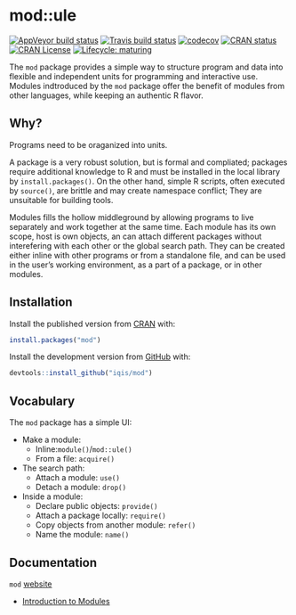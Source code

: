 
<!-- README.md is generated from README.Rmd. Please edit that file -->

# mod::ule

<!-- badges: start -->

[![AppVeyor build
status](https://ci.appveyor.com/api/projects/status/github/iqis/mod?branch=master&svg=true)](https://ci.appveyor.com/project/iqis/mod)
[![Travis build
status](https://travis-ci.org/iqis/mod.svg?branch=master)](https://travis-ci.org/iqis/mod)
[![codecov](https://codecov.io/gh/iqis/mod/branch/master/graph/badge.svg)](https://codecov.io/gh/iqis/mod)
[![CRAN
status](https://www.r-pkg.org/badges/version/mod)](https://cran.r-project.org/package=mod)
[![CRAN
License](https://img.shields.io/cran/l/mod)](https://cran.r-project.org/web/licenses/GPL-3)
[![Lifecycle:
maturing](https://img.shields.io/badge/lifecycle-maturing-blue.svg)](https://www.tidyverse.org/lifecycle/#maturing)
<!-- badges: end -->

The `mod` package provides a simple way to structure program and data
into flexible and independent units for programming and interactive use.
Modules indtroduced by the `mod` package offer the benefit of modules
from other languages, while keeping an authentic R flavor.

## Why?

Programs need to be oraganized into units.

A package is a very robust solution, but is formal and compliated;
packages require additional knowledge to R and must be installed in the
local library by `install.packages()`. On the other hand, simple R
scripts, often executed by `source()`, are brittle and may create
namespace conflict; They are unsuitable for building tools.

Modules fills the hollow middleground by allowing programs to live
separately and work together at the same time. Each module has its own
scope, host is own objects, an can attach different packages without
interefering with each other or the global search path. They can be
created either inline with other programs or from a standalone file, and
can be used in the user’s working environment, as a part of a package,
or in other modules.

## Installation

Install the published version from
[CRAN](https://CRAN.R-project.org/package=mod) with:

``` r
install.packages("mod")
```

Install the development version from [GitHub](https://github.com/) with:

``` r
devtools::install_github("iqis/mod")
```

## Vocabulary

The `mod` package has a simple UI:

  - Make a module:
      - Inline:`module()`/`mod::ule()`
      - From a file: `acquire()`
  - The search path:
      - Attach a module: `use()`
      - Detach a module: `drop()`
  - Inside a module:
      - Declare public objects: `provide()`
      - Attach a package locally: `require()`
      - Copy objects from another module: `refer()`
      - Name the module: `name()`

## Documentation

`mod` [website](https://iqis.github.io/mod)

  - [Introduction to
    Modules](https://iqis.github.io/mod/articles/introduction.html)
